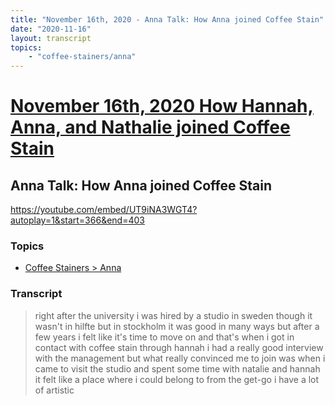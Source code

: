```yaml
---
title: "November 16th, 2020 - Anna Talk: How Anna joined Coffee Stain"
date: "2020-11-16"
layout: transcript
topics: 
    - "coffee-stainers/anna"
---
```

# [November 16th, 2020 How Hannah, Anna, and Nathalie joined Coffee Stain](../2020-11-16.md)
## Anna Talk: How Anna joined Coffee Stain
https://youtube.com/embed/UT9iNA3WGT4?autoplay=1&start=366&end=403
### Topics
* [Coffee Stainers > Anna](../topics/coffee-stainers/anna.md)

### Transcript

> right after the university i was hired
> by a studio in sweden
> though it wasn't in hilfte but in
> stockholm
> it was good in many ways but after a few
> years i felt like it's time to move on
> and that's when i got in contact with
> coffee stain through hannah
> i had a really good interview with the
> management but what really convinced me
> to join
> was when i came to visit the studio and
> spent some time with natalie and hannah
> it felt like a place where i could
> belong to
> from the get-go i have a lot of artistic
